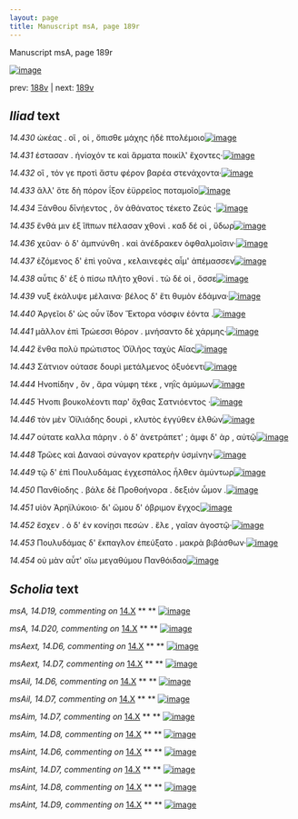 ```yaml
---
layout: page
title: Manuscript msA, page 189r
---
```


Manuscript msA, page 189r

[![image](http://www.homermultitext.org/iipsrv?OBJ=IIP,1.0&FIF=/project/homer/pyramidal/deepzoom/hmt/vaimg/2017a/VA189RN_0360.tif&WID=100&CVT=JPEG)](http://www.homermultitext.org/ict2/?urn=urn:cite2:hmt:vaimg.2017a:VA189RN_0360)

prev:  [188v](../188v/) | next:  [189v](../189v/)

## *Iliad* text

*14.430* <a id="14.430"/> ὠκέας . οἵ , οἱ , ὄπισθε μάχης ἠδὲ πτολέμοιο[![image](http://www.homermultitext.org/iipsrv?OBJ=IIP,1.0&FIF=/project/homer/pyramidal/deepzoom/hmt/vaimg/2017a/VA189RN_0360.tif&RGN=0.171,0.2081,0.42,0.0308&WID=1000&CVT=JPEG)](http://www.homermultitext.org/ict2/?urn=urn:cite2:hmt:vaimg.2017a:VA189RN_0360@0.171,0.2081,0.42,0.0308)

*14.431* <a id="14.431"/> έστασαν . ἡνίοχόν τε καὶ ἅρματα ποικίλ' ἔχοντες·[![image](http://www.homermultitext.org/iipsrv?OBJ=IIP,1.0&FIF=/project/homer/pyramidal/deepzoom/hmt/vaimg/2017a/VA189RN_0360.tif&RGN=0.166,0.2322,0.42,0.0255&WID=1000&CVT=JPEG)](http://www.homermultitext.org/ict2/?urn=urn:cite2:hmt:vaimg.2017a:VA189RN_0360@0.166,0.2322,0.42,0.0255)

*14.432* <a id="14.432"/> οἳ , τόν γε προτὶ ἄστυ φέρον βαρέα στενάχοντα·[![image](http://www.homermultitext.org/iipsrv?OBJ=IIP,1.0&FIF=/project/homer/pyramidal/deepzoom/hmt/vaimg/2017a/VA189RN_0360.tif&RGN=0.163,0.2509,0.42,0.0255&WID=1000&CVT=JPEG)](http://www.homermultitext.org/ict2/?urn=urn:cite2:hmt:vaimg.2017a:VA189RN_0360@0.163,0.2509,0.42,0.0255)

*14.433* <a id="14.433"/> ἂλλ' ὅτε δὴ πόρον ΐξον ἐϋρρεῖος ποταμοῖο[![image](http://www.homermultitext.org/iipsrv?OBJ=IIP,1.0&FIF=/project/homer/pyramidal/deepzoom/hmt/vaimg/2017a/VA189RN_0360.tif&RGN=0.158,0.2697,0.42,0.0255&WID=1000&CVT=JPEG)](http://www.homermultitext.org/ict2/?urn=urn:cite2:hmt:vaimg.2017a:VA189RN_0360@0.158,0.2697,0.42,0.0255)

*14.434* <a id="14.434"/> Ξάνθου δῑνήεντος , ὃν ἀθάνατος τέκετο Ζεύς ·[![image](http://www.homermultitext.org/iipsrv?OBJ=IIP,1.0&FIF=/project/homer/pyramidal/deepzoom/hmt/vaimg/2017a/VA189RN_0360.tif&RGN=0.157,0.2863,0.42,0.0255&WID=1000&CVT=JPEG)](http://www.homermultitext.org/ict2/?urn=urn:cite2:hmt:vaimg.2017a:VA189RN_0360@0.157,0.2863,0.42,0.0255)

*14.435* <a id="14.435"/> ἔνθά μιν ἐξ ἵ̈ππων πέλασαν χθονὶ . καδ δέ οἱ , ὕδωρ[![image](http://www.homermultitext.org/iipsrv?OBJ=IIP,1.0&FIF=/project/homer/pyramidal/deepzoom/hmt/vaimg/2017a/VA189RN_0360.tif&RGN=0.165,0.3005,0.443,0.0308&WID=1000&CVT=JPEG)](http://www.homermultitext.org/ict2/?urn=urn:cite2:hmt:vaimg.2017a:VA189RN_0360@0.165,0.3005,0.443,0.0308)

*14.436* <a id="14.436"/> χεῦαν· ὁ δ' ἀμπνύνθη . καὶ ἀνέδρακεν ὀφθαλμοῖσιν·[![image](http://www.homermultitext.org/iipsrv?OBJ=IIP,1.0&FIF=/project/homer/pyramidal/deepzoom/hmt/vaimg/2017a/VA189RN_0360.tif&RGN=0.163,0.3238,0.443,0.0308&WID=1000&CVT=JPEG)](http://www.homermultitext.org/ict2/?urn=urn:cite2:hmt:vaimg.2017a:VA189RN_0360@0.163,0.3238,0.443,0.0308)

*14.437* <a id="14.437"/> ἑζόμενος δ' ἐπὶ γοῦνα , κελαινεφὲς αἷμ' ἀπέμασσεν[![image](http://www.homermultitext.org/iipsrv?OBJ=IIP,1.0&FIF=/project/homer/pyramidal/deepzoom/hmt/vaimg/2017a/VA189RN_0360.tif&RGN=0.167,0.3411,0.447,0.0308&WID=1000&CVT=JPEG)](http://www.homermultitext.org/ict2/?urn=urn:cite2:hmt:vaimg.2017a:VA189RN_0360@0.167,0.3411,0.447,0.0308)

*14.438* <a id="14.438"/> αὖτις δ' ἐξ ὀ πίσω πλῆτο χθονί . τὼ δέ οἱ , ὄσσε[![image](http://www.homermultitext.org/iipsrv?OBJ=IIP,1.0&FIF=/project/homer/pyramidal/deepzoom/hmt/vaimg/2017a/VA189RN_0360.tif&RGN=0.159,0.3614,0.447,0.0308&WID=1000&CVT=JPEG)](http://www.homermultitext.org/ict2/?urn=urn:cite2:hmt:vaimg.2017a:VA189RN_0360@0.159,0.3614,0.447,0.0308)

*14.439* <a id="14.439"/> νυ̏ξ ἐκάλυψε μέλαινα· βέλος δ' ἔτι θυμὸν ἐδάμνα·[![image](http://www.homermultitext.org/iipsrv?OBJ=IIP,1.0&FIF=/project/homer/pyramidal/deepzoom/hmt/vaimg/2017a/VA189RN_0360.tif&RGN=0.164,0.3802,0.447,0.027&WID=1000&CVT=JPEG)](http://www.homermultitext.org/ict2/?urn=urn:cite2:hmt:vaimg.2017a:VA189RN_0360@0.164,0.3802,0.447,0.027)

*14.440* <a id="14.440"/> Ἀργεῖοι δ' ὡς οὖν ἴ̈δον Ἕκτορα νόσφιν ἐόντα .[![image](http://www.homermultitext.org/iipsrv?OBJ=IIP,1.0&FIF=/project/homer/pyramidal/deepzoom/hmt/vaimg/2017a/VA189RN_0360.tif&RGN=0.156,0.4005,0.447,0.027&WID=1000&CVT=JPEG)](http://www.homermultitext.org/ict2/?urn=urn:cite2:hmt:vaimg.2017a:VA189RN_0360@0.156,0.4005,0.447,0.027)

*14.441* <a id="14.441"/> μᾶλλον ἐπὶ Τρώεσσι θόρον . μνήσαντο δὲ χάρμης·[![image](http://www.homermultitext.org/iipsrv?OBJ=IIP,1.0&FIF=/project/homer/pyramidal/deepzoom/hmt/vaimg/2017a/VA189RN_0360.tif&RGN=0.153,0.4185,0.447,0.027&WID=1000&CVT=JPEG)](http://www.homermultitext.org/ict2/?urn=urn:cite2:hmt:vaimg.2017a:VA189RN_0360@0.153,0.4185,0.447,0.027)

*14.442* <a id="14.442"/> ἔνθα πολὺ πρώτιστος Ὀϊλῆος ταχὺς Αἴας[![image](http://www.homermultitext.org/iipsrv?OBJ=IIP,1.0&FIF=/project/homer/pyramidal/deepzoom/hmt/vaimg/2017a/VA189RN_0360.tif&RGN=0.148,0.438,0.447,0.027&WID=1000&CVT=JPEG)](http://www.homermultitext.org/ict2/?urn=urn:cite2:hmt:vaimg.2017a:VA189RN_0360@0.148,0.438,0.447,0.027)

*14.443* <a id="14.443"/> Σάτνιον ούτασε δουρὶ μετάλμενος ὀξυόεντι[![image](http://www.homermultitext.org/iipsrv?OBJ=IIP,1.0&FIF=/project/homer/pyramidal/deepzoom/hmt/vaimg/2017a/VA189RN_0360.tif&RGN=0.148,0.4583,0.447,0.027&WID=1000&CVT=JPEG)](http://www.homermultitext.org/ict2/?urn=urn:cite2:hmt:vaimg.2017a:VA189RN_0360@0.148,0.4583,0.447,0.027)

*14.444* <a id="14.444"/> Ηνοπίδην , ὃν , ἄρα νύμφη τέκε , νηῒς ἀμύμων[![image](http://www.homermultitext.org/iipsrv?OBJ=IIP,1.0&FIF=/project/homer/pyramidal/deepzoom/hmt/vaimg/2017a/VA189RN_0360.tif&RGN=0.149,0.4756,0.447,0.027&WID=1000&CVT=JPEG)](http://www.homermultitext.org/ict2/?urn=urn:cite2:hmt:vaimg.2017a:VA189RN_0360@0.149,0.4756,0.447,0.027)

*14.445* <a id="14.445"/> Ήνοπι βουκολέοντι παρ' ὄχθας Σατνιόεντος ·[![image](http://www.homermultitext.org/iipsrv?OBJ=IIP,1.0&FIF=/project/homer/pyramidal/deepzoom/hmt/vaimg/2017a/VA189RN_0360.tif&RGN=0.146,0.4959,0.447,0.027&WID=1000&CVT=JPEG)](http://www.homermultitext.org/ict2/?urn=urn:cite2:hmt:vaimg.2017a:VA189RN_0360@0.146,0.4959,0.447,0.027)

*14.446* <a id="14.446"/> τὸν μὲν Ὀϊλιάδης δουρὶ , κλυτὸς ἐγγύθεν ἐλθὼν[![image](http://www.homermultitext.org/iipsrv?OBJ=IIP,1.0&FIF=/project/homer/pyramidal/deepzoom/hmt/vaimg/2017a/VA189RN_0360.tif&RGN=0.144,0.5139,0.447,0.027&WID=1000&CVT=JPEG)](http://www.homermultitext.org/ict2/?urn=urn:cite2:hmt:vaimg.2017a:VA189RN_0360@0.144,0.5139,0.447,0.027)

*14.447* <a id="14.447"/> ούτατε καλλα πάρην . ὁ δ' ἀνετράπετ' ; ἀμφι δ' ὰρ , αὐτῷ[![image](http://www.homermultitext.org/iipsrv?OBJ=IIP,1.0&FIF=/project/homer/pyramidal/deepzoom/hmt/vaimg/2017a/VA189RN_0360.tif&RGN=0.161,0.5342,0.447,0.027&WID=1000&CVT=JPEG)](http://www.homermultitext.org/ict2/?urn=urn:cite2:hmt:vaimg.2017a:VA189RN_0360@0.161,0.5342,0.447,0.027)

*14.448* <a id="14.448"/> Τρῶες καὶ Δαναοὶ σύναγον κρατερὴν ὑσμίνην·[![image](http://www.homermultitext.org/iipsrv?OBJ=IIP,1.0&FIF=/project/homer/pyramidal/deepzoom/hmt/vaimg/2017a/VA189RN_0360.tif&RGN=0.157,0.5522,0.447,0.027&WID=1000&CVT=JPEG)](http://www.homermultitext.org/ict2/?urn=urn:cite2:hmt:vaimg.2017a:VA189RN_0360@0.157,0.5522,0.447,0.027)

*14.449* <a id="14.449"/> τῷ δ' ἐπὶ Πουλυδάμας ἐγχεσπάλος ἦλθεν ἀμύντωρ[![image](http://www.homermultitext.org/iipsrv?OBJ=IIP,1.0&FIF=/project/homer/pyramidal/deepzoom/hmt/vaimg/2017a/VA189RN_0360.tif&RGN=0.168,0.5702,0.447,0.027&WID=1000&CVT=JPEG)](http://www.homermultitext.org/ict2/?urn=urn:cite2:hmt:vaimg.2017a:VA189RN_0360@0.168,0.5702,0.447,0.027)

*14.450* <a id="14.450"/> Πανθίοδης . βάλε δὲ Προθοήνορα . δεξιὸν ὦμον .[![image](http://www.homermultitext.org/iipsrv?OBJ=IIP,1.0&FIF=/project/homer/pyramidal/deepzoom/hmt/vaimg/2017a/VA189RN_0360.tif&RGN=0.162,0.589,0.447,0.027&WID=1000&CVT=JPEG)](http://www.homermultitext.org/ict2/?urn=urn:cite2:hmt:vaimg.2017a:VA189RN_0360@0.162,0.589,0.447,0.027)

*14.451* <a id="14.451"/> υἱὸν Ἀρηϊλύκοιο· δι' ὤμου δ' όβριμον ἔγχος[![image](http://www.homermultitext.org/iipsrv?OBJ=IIP,1.0&FIF=/project/homer/pyramidal/deepzoom/hmt/vaimg/2017a/VA189RN_0360.tif&RGN=0.157,0.6101,0.447,0.027&WID=1000&CVT=JPEG)](http://www.homermultitext.org/ict2/?urn=urn:cite2:hmt:vaimg.2017a:VA189RN_0360@0.157,0.6101,0.447,0.027)

*14.452* <a id="14.452"/> ἔσχεν . ὁ δ' ἐν κονίῃσι πεσὼν . ἕλε , γαῖαν ἀγοστῷ·[![image](http://www.homermultitext.org/iipsrv?OBJ=IIP,1.0&FIF=/project/homer/pyramidal/deepzoom/hmt/vaimg/2017a/VA189RN_0360.tif&RGN=0.154,0.6273,0.447,0.027&WID=1000&CVT=JPEG)](http://www.homermultitext.org/ict2/?urn=urn:cite2:hmt:vaimg.2017a:VA189RN_0360@0.154,0.6273,0.447,0.027)

*14.453* <a id="14.453"/> Πουλυδάμας δ' ἔκπαγλον ἐπεύξατο . μακρὰ βιβάσθων·[![image](http://www.homermultitext.org/iipsrv?OBJ=IIP,1.0&FIF=/project/homer/pyramidal/deepzoom/hmt/vaimg/2017a/VA189RN_0360.tif&RGN=0.159,0.6454,0.473,0.027&WID=1000&CVT=JPEG)](http://www.homermultitext.org/ict2/?urn=urn:cite2:hmt:vaimg.2017a:VA189RN_0360@0.159,0.6454,0.473,0.027)

*14.454* <a id="14.454"/> οὐ μὰν αὖτ' οἴω μεγαθύμου Πανθόιδαο[![image](http://www.homermultitext.org/iipsrv?OBJ=IIP,1.0&FIF=/project/homer/pyramidal/deepzoom/hmt/vaimg/2017a/VA189RN_0360.tif&RGN=0.148,0.6672,0.473,0.027&WID=1000&CVT=JPEG)](http://www.homermultitext.org/ict2/?urn=urn:cite2:hmt:vaimg.2017a:VA189RN_0360@0.148,0.6672,0.473,0.027)

## *Scholia* text

*msA, 14.D19, commenting on* [14.X](#14.X)  <a id="msA_14.D19"/> **							 						** 							 						[![image](http://www.homermultitext.org/iipsrv?OBJ=IIP,1.0&FIF=/project/homer/pyramidal/deepzoom/hmt/vaimg/2017a/VA189RN_0360.tif&RGN=0.61016949,0.26708160,0.19786293,0.11410788&WID=1000&CVT=JPEG)](http://www.homermultitext.org/ict2/?urn=urn:cite2:hmt:vaimg.2017a:VA189RN_0360@0.61016949,0.26708160,0.19786293,0.11410788)

*msA, 14.D20, commenting on* [14.X](#14.X)  <a id="msA_14.D20"/> **							 						** 							 						[![image](http://www.homermultitext.org/iipsrv?OBJ=IIP,1.0&FIF=/project/homer/pyramidal/deepzoom/hmt/vaimg/2017a/VA189RN_0360.tif&RGN=0.61569639,0.37496542,0.18791452,0.13278008&WID=1000&CVT=JPEG)](http://www.homermultitext.org/ict2/?urn=urn:cite2:hmt:vaimg.2017a:VA189RN_0360@0.61569639,0.37496542,0.18791452,0.13278008)

*msAext, 14.D6, commenting on* [14.X](#14.X)  <a id="msAext_14.D6"/> **							 						** 							 						[![image](http://www.homermultitext.org/iipsrv?OBJ=IIP,1.0&FIF=/project/homer/pyramidal/deepzoom/hmt/vaimg/2017a/VA189RN_0360.tif&RGN=0.81521739,0.34785615,0.02818718,0.01369295&WID=1000&CVT=JPEG)](http://www.homermultitext.org/ict2/?urn=urn:cite2:hmt:vaimg.2017a:VA189RN_0360@0.81521739,0.34785615,0.02818718,0.01369295)

*msAext, 14.D7, commenting on* [14.X](#14.X)  <a id="msAext_14.D7"/> **							 						** 							 						[![image](http://www.homermultitext.org/iipsrv?OBJ=IIP,1.0&FIF=/project/homer/pyramidal/deepzoom/hmt/vaimg/2017a/VA189RN_0360.tif&RGN=0.80084746,0.40968188,0.06521739,0.07468880&WID=1000&CVT=JPEG)](http://www.homermultitext.org/ict2/?urn=urn:cite2:hmt:vaimg.2017a:VA189RN_0360@0.80084746,0.40968188,0.06521739,0.07468880)

*msAil, 14.D6, commenting on* [14.X](#14.X)  <a id="msAil_14.D6"/> **							 						** 							 						[![image](http://www.homermultitext.org/iipsrv?OBJ=IIP,1.0&FIF=/project/homer/pyramidal/deepzoom/hmt/vaimg/2017a/VA189RN_0360.tif&RGN=0.17907148,0.38271093,0.02929256,0.00871369&WID=1000&CVT=JPEG)](http://www.homermultitext.org/ict2/?urn=urn:cite2:hmt:vaimg.2017a:VA189RN_0360@0.17907148,0.38271093,0.02929256,0.00871369)

*msAil, 14.D7, commenting on* [14.X](#14.X)  <a id="msAil_14.D7"/> **							 						** 							 						[![image](http://www.homermultitext.org/iipsrv?OBJ=IIP,1.0&FIF=/project/homer/pyramidal/deepzoom/hmt/vaimg/2017a/VA189RN_0360.tif&RGN=0.43883567,0.53208852,0.03205601,0.00871369&WID=1000&CVT=JPEG)](http://www.homermultitext.org/ict2/?urn=urn:cite2:hmt:vaimg.2017a:VA189RN_0360@0.43883567,0.53208852,0.03205601,0.00871369)

*msAim, 14.D7, commenting on* [14.X](#14.X)  <a id="msAim_14.D7"/> **							 						** 							 						[![image](http://www.homermultitext.org/iipsrv?OBJ=IIP,1.0&FIF=/project/homer/pyramidal/deepzoom/hmt/vaimg/2017a/VA189RN_0360.tif&RGN=0.56429624,0.40525588,0.05361091,0.01991701&WID=1000&CVT=JPEG)](http://www.homermultitext.org/ict2/?urn=urn:cite2:hmt:vaimg.2017a:VA189RN_0360@0.56429624,0.40525588,0.05361091,0.01991701)

*msAim, 14.D8, commenting on* [14.X](#14.X)  <a id="msAim_14.D8"/> **							 						** 							 						[![image](http://www.homermultitext.org/iipsrv?OBJ=IIP,1.0&FIF=/project/homer/pyramidal/deepzoom/hmt/vaimg/2017a/VA189RN_0360.tif&RGN=0.63006632,0.64716459,0.05471629,0.01991701&WID=1000&CVT=JPEG)](http://www.homermultitext.org/ict2/?urn=urn:cite2:hmt:vaimg.2017a:VA189RN_0360@0.63006632,0.64716459,0.05471629,0.01991701)

*msAint, 14.D6, commenting on* [14.X](#14.X)  <a id="msAint_14.D6"/> **							 						** 							 						[![image](http://www.homermultitext.org/iipsrv?OBJ=IIP,1.0&FIF=/project/homer/pyramidal/deepzoom/hmt/vaimg/2017a/VA189RN_0360.tif&RGN=0.10593220,0.35477178,0.05047900,0.00995851&WID=1000&CVT=JPEG)](http://www.homermultitext.org/ict2/?urn=urn:cite2:hmt:vaimg.2017a:VA189RN_0360@0.10593220,0.35477178,0.05047900,0.00995851)

*msAint, 14.D7, commenting on* [14.X](#14.X)  <a id="msAint_14.D7"/> **							 						** 							 						[![image](http://www.homermultitext.org/iipsrv?OBJ=IIP,1.0&FIF=/project/homer/pyramidal/deepzoom/hmt/vaimg/2017a/VA189RN_0360.tif&RGN=0.10224761,0.37302905,0.06226971,0.01687414&WID=1000&CVT=JPEG)](http://www.homermultitext.org/ict2/?urn=urn:cite2:hmt:vaimg.2017a:VA189RN_0360@0.10224761,0.37302905,0.06226971,0.01687414)

*msAint, 14.D8, commenting on* [14.X](#14.X)  <a id="msAint_14.D8"/> **							 						** 							 						[![image](http://www.homermultitext.org/iipsrv?OBJ=IIP,1.0&FIF=/project/homer/pyramidal/deepzoom/hmt/vaimg/2017a/VA189RN_0360.tif&RGN=0.10298452,0.38934993,0.05084746,0.02434302&WID=1000&CVT=JPEG)](http://www.homermultitext.org/ict2/?urn=urn:cite2:hmt:vaimg.2017a:VA189RN_0360@0.10298452,0.38934993,0.05084746,0.02434302)

*msAint, 14.D9, commenting on* [14.X](#14.X)  <a id="msAint_14.D9"/> **							 						** 							 						[![image](http://www.homermultitext.org/iipsrv?OBJ=IIP,1.0&FIF=/project/homer/pyramidal/deepzoom/hmt/vaimg/2017a/VA189RN_0360.tif&RGN=0.10261606,0.44052559,0.06226971,0.05200553&WID=1000&CVT=JPEG)](http://www.homermultitext.org/ict2/?urn=urn:cite2:hmt:vaimg.2017a:VA189RN_0360@0.10261606,0.44052559,0.06226971,0.05200553)